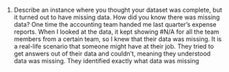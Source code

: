 
1. Describe an instance where you thought your dataset was complete, but it turned out to have missing data. How did you know there was missing data?
One time the accounting team handed me last quarter’s expense reports. When I looked at the data, it kept showing #N/A for all the team members from a certain team,
so I knew that their data was missing.
It is a real-life scenario that someone might have at their job.
They tried to get answers out of their data and couldn’t, meaning they understood data was missing.
They identified exactly what data was missing
